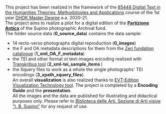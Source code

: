 This project has been realized in the framework of the <a href="https://www.unibo.it/en/teaching/course-unit-catalogue/course-unit/2021/443592"  target="_blank">85448 Digital Text in the Humanities Theories, Methodologies and Applications</a> course of the 1st year <a href="https://corsi.unibo.it/2cycle/DigitalHumanitiesKnowledge"  target="_blank">DHDK Master Degree</a> a.a. 2020-21.<br>
The project aims to realize a pilot for a digital edition of the <a href="https://archiviostorico.unibo.it/it/archivio-fotografico/altre-collezioni-e-fondi/fondo-igino-benvenuto-supino/patrimonio-fotografico-altri-paesi/algeria" target="_blank"><b>Partizione Antica</b></a> of the Supino photographic Archival fund. <br>
The folder source data (<b>0_source_data</b>) contains the data sample: <br>
- 14 recto-verso photographs digital reproduction (<b>0_images</b>) <br> 
- the F and OA metadata descriptions for them from the <a href="http://catalogo.fondazionezeri.unibo.it/scheda.livello.jsp?decorator=layout_resp&apply=true&locale=it&tipo_scheda=fondo&id=9" target="_blank">Zeri fundation catalogue</a> (<b>1_xml_OA_F_metadata</b>) <br>
- the TEI and other format ot text-images encoding realized with <a href="https://readcoop.eu/transkribus/?sc=Transkribus" target="_blank">Transkribus tool</a> (<b>2_xml-tei_sample_items 
</b>) <br>
- the Xquery files to work as a whole the single photographs' TEI encodings (<b>3_xpath_xquery_files</b>). <br>
An overall <b>visualization</b> is also realized thanks to <a href="http://evt.labcd.unipi.it/" target="_blank">EVT-Edition Visualization Technology tool</a>.
The project is completed by a <b>Encoding Guide</b> and the <b>presentation</b>.<br>
All the images and the data are published for illustrating and didactical purposes only. Please refer to <a href="mailto:abis.arti-av@unibo.it" object="Supino images request">Biblioteca delle Arti. Sezione di Arti visive "I. B. Supino"</a> for any request of use.
